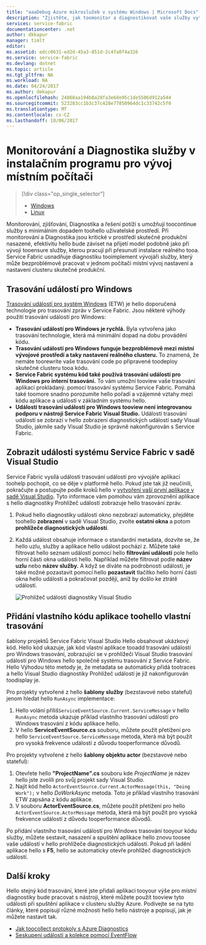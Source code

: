 ```yaml
---
title: "aaaDebug Azure mikroslužeb v systému Windows | Microsoft Docs"
description: "Zjistěte, jak toomonitor a diagnostikovat vaše služby vytvořené pomocí Microsoft Azure Service Fabric na místním vývojovém počítači."
services: service-fabric
documentationcenter: .net
author: dkkapur
manager: timlt
editor: 
ms.assetid: edcc0631-ed2d-45a3-851d-2c4fa0f4a326
ms.service: service-fabric
ms.devlang: dotnet
ms.topic: article
ms.tgt_pltfrm: NA
ms.workload: NA
ms.date: 04/24/2017
ms.author: dekapur
ms.openlocfilehash: 24868aa194b8a28fa3e6de95c1de5506d912a544
ms.sourcegitcommit: 523283cc1b3c37c428e77850964dc1c33742c5f0
ms.translationtype: MT
ms.contentlocale: cs-CZ
ms.lasthandoff: 10/06/2017
---
```

# <a name="monitor-and-diagnose-services-in-a-local-machine-development-setup"></a>Monitorování a Diagnostika služby v instalačním programu pro vývoj místním počítači
> [!div class="op_single_selector"]
> * [Windows](service-fabric-diagnostics-how-to-monitor-and-diagnose-services-locally.md)
> * [Linux](service-fabric-diagnostics-how-to-monitor-and-diagnose-services-locally-linux.md)
> 
> 

Monitorování, zjišťování, Diagnostika a řešení potíží s umožňují toocontinue služby s minimálním dopadem toohello uživatelské prostředí. Při monitorování a Diagnostika jsou kritické v prostředí skutečné produkční nasazené, efektivitu hello bude záviset na přijetí model podobně jako při vývoji tooensure služby, kterou pracují při přesunutí instalace reálného tooa. Service Fabric usnadňuje diagnostiku tooimplement vývojáři služby, který může bezproblémově pracovat v jednom počítači místní vývoj nastavení a nastavení clusteru skutečné produkční.

## <a name="event-tracing-for-windows"></a>Trasování událostí pro Windows
[Trasování událostí pro systém Windows](https://msdn.microsoft.com/library/windows/desktop/bb968803.aspx) (ETW) je hello doporučená technologie pro trasování zpráv v Service Fabric. Jsou některé výhody použití trasování událostí pro Windows:

* **Trasování událostí pro Windows je rychlá.** Byla vytvořena jako trasování technologie, která má minimální dopad na dobu provádění kódu.
* **Trasování událostí pro Windows funguje bezproblémově mezi místní vývojové prostředí a taky nastavení reálného clusteru.** To znamená, že nemáte toorewrite vaše trasování code po připravené toodeploy skutečné clusteru tooa kódu.
* **Service Fabric systému kód také používá trasování událostí pro Windows pro interní trasování.** To vám umožní tooview vaše trasování aplikací prokládaný. pomocí trasování systému Service Fabric. Pomáhá také toomore snadno porozumíte hello pořadí a vzájemné vztahy mezi kódu aplikace a události v základním systému hello.
* **Události trasování událostí pro Windows tooview není integrovanou podporu v nástroji Service Fabric Visual Studio.** Události trasování událostí se zobrazí v hello zobrazení diagnostických událostí sady Visual Studio, jakmile sady Visual Studio je správně nakonfigurován s Service Fabric. 

## <a name="view-service-fabric-system-events-in-visual-studio"></a>Zobrazit události systému Service Fabric v sadě Visual Studio
Service Fabric vysílá události trasování událostí pro vývojáře aplikací toohelp pochopit, co se děje v platformě hello. Pokud jste tak již neučinili, pokračujte a postupujte podle kroků hello v [vytvoření vaší první aplikace v sadě Visual Studio](service-fabric-create-your-first-application-in-visual-studio.md). Tyto informace vám pomohou vám zprovoznění aplikace s hello diagnostiky Prohlížeč událostí zobrazuje hello trasování zpráv.

1. Pokud hello diagnostiky události okno nezobrazí automaticky, přejděte toohello **zobrazení** v sadě Visual Studio, zvolte **ostatní okna** a potom **prohlížeče diagnostických událostí**.
2. Každá událost obsahuje informace o standardní metadata, dozvíte se, že hello uzlu, služby a aplikace hello událost pochází z. Můžete také filtrovat hello seznam událostí pomocí hello **filtrování událostí** pole hello horní části okna události hello. Například můžete filtrovat podle **název uzlu** nebo **název služby.** A když se díváte na podrobnosti události, je také možné pozastavit pomocí hello **pozastavit** tlačítko hello horní části okna hello události a pokračovat později, aniž by došlo ke ztrátě událostí.
   
   ![Prohlížeč událostí diagnostiky Visual Studio](./media/service-fabric-diagnostics-how-to-monitor-and-diagnose-services-locally/DiagEventsExamples2.png)

## <a name="add-your-own-custom-traces-toohello-application-code"></a>Přidání vlastního kódu aplikace toohello vlastní trasování
šablony projektů Service Fabric Visual Studio Hello obsahovat ukázkový kód. Hello kód ukazuje, jak kód vlastní aplikace tooadd trasování událostí pro Windows trasování, zobrazující se v prohlížeči Visual Studio trasování událostí pro Windows hello společně systému trasování z Service Fabric. Hello Výhodou této metody je, že metadata se automaticky přidá tootraces a hello Visual Studio diagnostiky Prohlížeč událostí je již nakonfigurován toodisplay je.

Pro projekty vytvořené z hello **šablony služby** (bezstavové nebo stateful) jenom hledat hello `RunAsync` implementace:

1. Hello volání příliš`ServiceEventSource.Current.ServiceMessage` v hello `RunAsync` metoda ukazuje příklad vlastního trasování událostí pro Windows trasování z kódu aplikace hello.
2. V hello **ServiceEventSource.cs** souboru, můžete použít přetížení pro hello `ServiceEventSource.ServiceMessage` metoda, která má být použit pro vysoká frekvence událostí z důvodu tooperformance důvodů.

Pro projekty vytvořené z hello **šablony objektu actor** (bezstavové nebo stateful):

1. Otevřete hello **"ProjectName".cs** souboru kde *ProjectName* je název hello jste zvolili pro svůj projekt sady Visual Studio.  
2. Najít kód hello `ActorEventSource.Current.ActorMessage(this, "Doing Work");` v hello *DoWorkAsync* metoda.  Toto je příklad vlastního trasování ETW zapsána z kódu aplikace.  
3. V souboru **ActorEventSource.cs**, můžete použít přetížení pro hello `ActorEventSource.ActorMessage` metoda, která má být použit pro vysoká frekvence událostí z důvodu tooperformance důvodů.

Po přidání vlastního trasování událostí pro Windows trasování tooyour kódu služby, můžete sestavit, nasazení a spuštění aplikace hello znovu toosee vaše událostí v hello prohlížeče diagnostických událostí. Pokud při ladění aplikace hello s **F5**, hello se automaticky otevře prohlížeč diagnostických událostí.

## <a name="next-steps"></a>Další kroky
Hello stejný kód trasování, které jste přidali aplikaci tooyour výše pro místní diagnostiky bude pracovat s nástroji, které můžete použít tooview tyto události při spuštění aplikace v clusteru služby Azure. Podívejte se na tyto články, které popisují různé možnosti hello hello nástroje a popisují, jak je můžete nastavit tak.

* [Jak toocollect protokoly s Azure Diagnostics](service-fabric-diagnostics-how-to-setup-wad.md)
* [Seskupení událostí a kolekce pomocí EventFlow](service-fabric-diagnostics-event-aggregation-eventflow.md)

